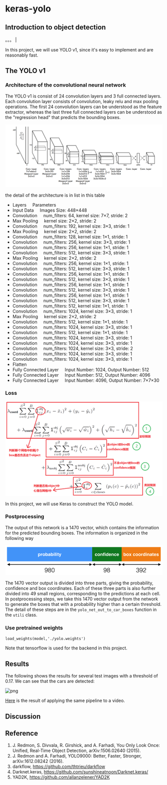 # keras-yolo
## Introduction to object detection
。。。                                          |

In this project, we will use YOLO v1, since it's easy to implement and are reasonably fast.

## The YOLO v1

### Architecture of the convolutional neural network

The YOLO v1 is consist of 24 convolution layers and 3 full connected layers. Each convolution layer consists of convolution, leaky relu and max pooling operations. The first 24 convolution layers can be understood as the feature extractor, whereas the last three full connected layers can be understood as the "regression head" that predicts the bounding boxes.

![model](./output_images/yolo_network.PNG)

the detail of the architecture is in list in this table
- Layers	        Parameters
- Input Data	    Images Size: 448×448
- Convolution	    num_filters: 64, kernel size: 7×7, stride: 2​
- Max Pooling	    kernel size: 2×2, stride: 2
- Convolution	    num_filters: 192, kernel size: 3×3, stride: 1
- Max Pooling	    kernel size: 2×2, stride: 2
- Convolution	    num_filters: 128, kernel size: 1×1, stride: 1
- Convolution	    num_filters: 256, kernel size: 3×3, stride: 1
- Convolution	    num_filters: 256, kernel size: 1×1, stride: 1
- Convolution	    num_filters: 512, kernel size: 3×3, stride: 1
- Max Pooling	    kernel size: 2×2, stride: 2
- Convolution	    num_filters: 256, kernel size: 1×1, stride: 1
- Convolution	    num_filters: 512, kernel size: 3×3, stride: 1
- Convolution	    num_filters: 256, kernel size: 1×1, stride: 1
- Convolution	    num_filters: 512, kernel size: 3×3, stride: 1
- Convolution	    num_filters: 256, kernel size: 1×1, stride: 1
- Convolution	    num_filters: 512, kernel size: 3×3, stride: 1
- Convolution	    num_filters: 256, kernel size: 1×1, stride: 1
- Convolution	    num_filters: 512, kernel size: 3×3, stride: 1
- Convolution	    num_filters: 512, kernel size: 1×1, stride: 1
- Convolution	    num_filters: 1024, kernel size: 3×3, stride: 1
- Max Pooling	    kernel size: 2×2, stride: 2  
- Convolution	    num_filters: 512, kernel size: 1×1, stride: 1
- Convolution	    num_filters: 1024, kernel size: 3×3, stride: 1
- Convolution	    num_filters: 512, kernel size: 1×1, stride: 1
- Convolution	    num_filters: 1024, kernel size: 3×3, stride: 1
- Convolution	    num_filters: 1024, kernel size: 3×3, stride: 1
- Convolution	    num_filters: 1024, kernel size: 3×3, stride: 2
- Convolution	    num_filters: 1024, kernel size: 3×3, stride: 1
- Convolution	    num_filters: 1024, kernel size: 3×3, stride: 1
- Flatten
- Fully Connected Layer	    Input Number: 1024, Output Number: 512
- Fully Connected Layer	    Input Number: 512, Output Number: 4096
- Fully Connected Layer	    Input Number: 4096, Output Number: 7×7×30


### Loss
![loss](./output_images/loss.jpg)

In this project, we will use Keras to construct the YOLO model.

### Postprocessing

The output of this network is a 1470 vector, which contains the information for the predicted bounding boxes. The information is organized in the following way

<img src="./output_images/net_output.png" width="600"/>

The 1470 vector output is divided into three parts, giving the probability, confidence and box coordinates. Each of these three parts is also further divided into 49 small regions, corresponding to the predictions at each cell. In postprocessing steps, we take this 1470 vector output from the network to generate the boxes that with a probability higher than a certain threshold. The detail of these steps are in the `yolo_net_out_to_car_boxes` function in the `utili` class.

### Use pretrained weights

```
load_weights(model,'./yolo.weights')
```

Note that tensorflow is used for the backend in this project.

## Results

The following shows the results for several test images with a threshold of 0.17. We can see that the cars are detected:

![png](./output_images/detection_on_test_images.png)

[Here](https://www.youtube.com/watch?v=PncSIx8AHTs) is the result of applying the same pipeline to a video.

## Discussion

## Reference

1. J. Redmon, S. Divvala, R. Girshick, and A. Farhadi, You Only Look Once: Unified, Real-Time Object Detection, arXiv:1506.02640 (2015).
2. J. Redmon and A. Farhadi, YOLO9000: Better, Faster, Stronger, arXiv:1612.08242 (2016).
3. darkflow, https://github.com/thtrieu/darkflow
4. Darknet.keras, https://github.com/sunshineatnoon/Darknet.keras/
5. YAD2K, https://github.com/allanzelener/YAD2K

